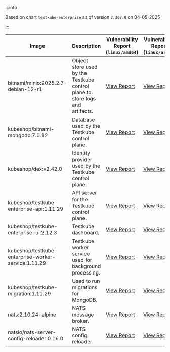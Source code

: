 :::info

Based on chart `testkube-enterprise` as of version `2.307.0` on 04-05-2025

:::

| Image | Description | Vulnerability Report (`linux/amd64`) | Vulnerability Report (`linux/arm64`) | Docker Image |
|-------|-------------|----------------------------------------|----------------------------------------|--------------|
| bitnami/minio:2025.2.7-debian-12-r1 | Object store used by the Testkube control plane to store logs and artifacts. | [View Report](./minio-2025.2.7-debian-12-r1_linux_amd64.md) | [View Report](./minio-2025.2.7-debian-12-r1_linux_arm64.md) | [View Image](https://hub.docker.com/layers/bitnami/minio/2025.2.7-debian-12-r1/images/sha256-6200cedfbe0d340913f74f16f93dcd203ec89702c7f120abf45b4bbbea3689cf?context=explore) |
| kubeshop/bitnami-mongodb:7.0.12 | Database used by the Testkube control plane. | [View Report](./bitnami-mongodb-7.0.12_linux_amd64.md) | [View Report](./bitnami-mongodb-7.0.12_linux_arm64.md) | [View Image](https://hub.docker.com/layers/kubeshop/bitnami-mongodb/7.0.12/images/sha256-43aa0e5c2e3eff47a9d82ab89e3d0bdde515b9b64628d328a18342e1facba8aa?context=explore) |
| kubeshop/dex:v2.42.0 | Identity provider used by the Testkube control plane. | [View Report](./dex-v2.42.0_linux_amd64.md) | [View Report](./dex-v2.42.0_linux_arm64.md) | [View Image](https://hub.docker.com/layers/kubeshop/dex/v2.42.0/images/sha256-10dc393947e2d04dd8c0972ccf405e6f47aba0b694af059c94aa9d249d69ae1b?context=explore) |
| kubeshop/testkube-enterprise-api:1.11.29 | API server for the Testkube control plane. | [View Report](./testkube-enterprise-api-1.11.29_linux_amd64.md) | [View Report](./testkube-enterprise-api-1.11.29_linux_arm64.md) | [View Image](https://hub.docker.com/layers/kubeshop/testkube-enterprise-api/1.11.29/images/sha256-1d58b22cf03eb031821858fc983c4e8ee0c5a8194cda68baca9c0a43f857eb44?context=explore) |
| kubeshop/testkube-enterprise-ui:2.12.3 | Testkube dashboard. | [View Report](./testkube-enterprise-ui-2.12.3_linux_amd64.md) | [View Report](./testkube-enterprise-ui-2.12.3_linux_arm64.md) | [View Image](https://hub.docker.com/layers/kubeshop/testkube-enterprise-ui/2.12.3/images/sha256-53ceb75774d4d1e9e1669bc97ca6ae2c366774b93e1bc3a085a18a6fca0b2d8c?context=explore) |
| kubeshop/testkube-enterprise-worker-service:1.11.29 | Testkube worker service used for background processing. | [View Report](./testkube-enterprise-worker-service-1.11.29_linux_amd64.md) | [View Report](./testkube-enterprise-worker-service-1.11.29_linux_arm64.md) | [View Image](https://hub.docker.com/layers/kubeshop/testkube-enterprise-worker-service/1.11.29/images/sha256-7d8acedcf3e20c5d624077aaeae35f7fb36c1372661134435800f52586615ec6?context=explore) |
| kubeshop/testkube-migration:1.11.29 | Used to run migrations for MongoDB. | [View Report](./testkube-migration-1.11.29_linux_amd64.md) | [View Report](./testkube-migration-1.11.29_linux_arm64.md) | [View Image](https://hub.docker.com/layers/kubeshop/testkube-migration/1.11.29/images/sha256-2988107ed1e88ab7c6dff901a0f647699e5fbcb647b72caaca49f2b914944dc4?context=explore) |
| nats:2.10.24-alpine | NATS message broker. | [View Report](./nats-2.10.24-alpine_linux_amd64.md) | [View Report](./nats-2.10.24-alpine_linux_arm64.md) | [View Image](https://hub.docker.com/layers/library/nats/2.10.24-alpine/images/sha256-d13ec5ce79a02e1be937820dd36db611e25bd0c08cd9947fa9a5d52a56bf91fc?context=explore) |
| natsio/nats-server-config-reloader:0.16.0 | NATS config reloader. | [View Report](./nats-server-config-reloader-0.16.0_linux_amd64.md) | [View Report](./nats-server-config-reloader-0.16.0_linux_arm64.md) | [View Image](https://hub.docker.com/layers/natsio/nats-server-config-reloader/0.16.0/images/sha256-6e1f185d0f39fdf6032872bd20f1ce134d4e18c923d55f7cf93d40afcf6a8ffe?context=explore) |
